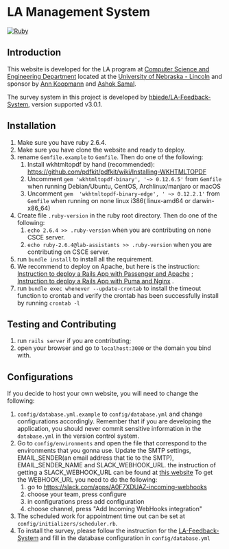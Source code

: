 # LA Management System

[![Ruby](https://github.com/cseseniordesign/la-mgmt-system/actions/workflows/rails.yml/badge.svg)](https://github.com/cseseniordesign/la-mgmt-system/actions/workflows/rails.yml)

## Introduction

This website is developed for the LA program at [Computer Science and Engineering Department](https://cse.unl.edu/home)
located at the [University of Nebraska - Lincoln](https://www.unl.edu) and sponsor
by [Ann Koopmann](mailto:akoopmann1@unl.edu) and [Ashok Samal](mailto:samal@cse.unl.edu).

The survey system in this project is developed
by [hbiede/LA-Feedback-System](https://github.com/hbiede/LA-Feedback-System), version supported v3.0.1.

## Installation

1. Make sure you have ruby 2.6.4.
2. Make sure you have clone the website and ready to deploy.
3. rename `Gemfile.example` to `Gemfile`. Then do one of the following:
    1) Install wkhtmltopdf by hand (recommended): https://github.com/pdfkit/pdfkit/wiki/Installing-WKHTMLTOPDF
    2) Uncomment `gem 'wkhtmltopdf-binary', '~> 0.12.6.5'` from `Gemfile` when running Debian/Ubuntu, CentOS,
       Archlinux/manjaro or macOS
    3) Uncomment `gem  'wkhtmltopdf-binary-edge', ' ~> 0.12.2.1'` from `Gemfile` when running on none linux i386(
       linux-amd64 or darwin-x86_64)
4. Create file `.ruby-version` in the ruby root directory. Then do one of the following:
    1) `echo 2.6.4 >> .ruby-version` when you are contributing on none CSCE server.
    2) `echo ruby-2.6.4@lab-assistants >> .ruby-version` when you are contributing on CSCE server.
5. run `bundle install` to install all the requirement.
6. We recommend to deploy on Apache, but here is the
   instruction: [Instruction to deploy a Rails App with Passenger and Apache](https://www.digitalocean.com/community/tutorials/how-to-deploy-a-rails-app-with-passenger-and-apache-on-ubuntu-14-04)
   ; [Instruction to deploy a Rails App with Puma and Nginx](https://www.digitalocean.com/community/tutorials/how-to-deploy-a-rails-app-with-puma-and-nginx-on-ubuntu-14-04)
   .
7. run `bundle exec whenever --update-crontab` to install the timeout function to crontab and verify the crontab has
   been successfully install by running `crontab -l`

## Testing and Contributing

1. run `rails server` if you are contributing;
2. open your browser and go to `localhost:3000` or the domain you bind with.

## Configurations

If you decide to host your own website, you will need to change the following:

1. `config/database.yml.example` to `config/database.yml` and change configurations accordingly. Remember that if you
   are developing the application, you should never commit sensitive information in the `database.yml` in the version
   control system.
2. Go to `config/environments` and open the file that correspond to the environments that you gonna use. Update the SMTP
   settings, EMAIL_SENDER(an email address that tie to the SMTP), EMAIL_SENDER_NAME and SLACK_WEBHOOK_URL. the
   instruction of getting a SLACK_WEBHOOK_URL can be found at [this website]()
   To get the WEBHOOK_URL you need to do the following:
    1. go to https://slack.com/apps/A0F7XDUAZ-incoming-webhooks
    2. choose your team, press configure
    3. in configurations press add configuration
    4. choose channel, press "Add Incoming WebHooks integration"
3. The scheduled work for appointment time out can be set at `config/initializers/scheduler.rb`.
4. To install the survey, please follow the instruction for
   the [LA-Feedback-System](https://github.com/hbiede/LA-Feedback-System) and fill in the database configuration
   in `config/database.yml`